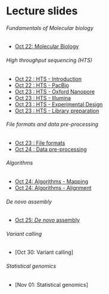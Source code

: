 # Lecture slides

<!--- Use https://github.com/arvindsundaram/IN-BIOSx000/raw/2018/Lectures/ --> 

###### Fundamentals of Molecular biology

* [Oct 22: Molecular Biology](https://github.com/arvindsundaram/IN-BIOSx000/raw/2018/Lectures/Day1_MolBio.pdf)

###### High throughput sequencing (HTS)
* [Oct 22 : HTS - Introduction](https://github.com/arvindsundaram/IN-BIOSx000/raw/2018/Lectures/Day1_HTS-intro.pdf)
* [Oct 22 : HTS - PacBio](https://github.com/arvindsundaram/IN-BIOSx000/raw/2018/Lectures/Day1_PacBio.pdf)
* [Oct 23 : HTS - Oxford Nanopore](https://github.com/arvindsundaram/IN-BIOSx000/raw/2018/Lectures/Day2_OxfordNanopore.pdf)
* [Oct 23 : HTS - Illumina](https://github.com/arvindsundaram/IN-BIOSx000/raw/2018/Lectures/Day2_Illumina.pdf)
* [Oct 23 : HTS - Experimental Design](https://github.com/arvindsundaram/IN-BIOSx000/raw/2018/Lectures/Day2_ExpDesign.pdf)
* [Oct 23 : HTS - Library preparation](https://github.com/arvindsundaram/IN-BIOSx000/raw/2018/Lectures/Day2_LibPrep.pdf)

###### File formats and data pre-processing
* [Oct 23 : File formats](https://github.com/arvindsundaram/IN-BIOSx000/raw/2018/Lectures/Day2_FileFormats.pdf)
* [Oct 24 : Data pre-processing](https://github.com/arvindsundaram/IN-BIOSx000/raw/2018/Lectures/Day3_PreProcessing.pdf)

###### Algorithms
* [Oct 24: Algorithms - Mapping](https://github.com/arvindsundaram/IN-BIOSx000/raw/2018/Lectures/Day3_AlgorithmsMapping.pdf)
* [Oct 24: Algorithms - Alignment](https://github.com/arvindsundaram/IN-BIOSx000/raw/2018/Lectures/Day3_AlgorithmsAlignment.pdf)

###### *De novo* assembly
* [Oct 25: *De novo* assembly](https://in-biosx000.readthedocs.io/en/2018/Assembly/)

###### Variant calling
* [Oct 30: Variant calling]

###### Statistical genomics
* [Nov 01: Statistical genomics]

